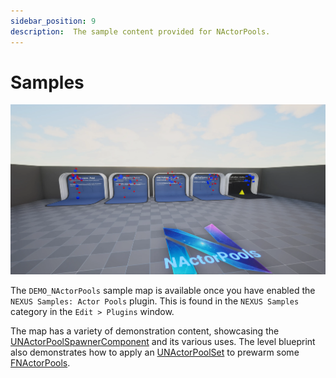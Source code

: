 ```yaml
---
sidebar_position: 9
description:  The sample content provided for NActorPools.
---
```


# Samples

![NActorPools](actor-pools-samples.webp)

The `DEMO_NActorPools` sample map is available once you have enabled the `NEXUS Samples: Actor Pools` plugin. This is found in the `NEXUS Samples` category in the `Edit > Plugins` window.

The map has a variety of demonstration content, showcasing the [UNActorPoolSpawnerComponent](types/actor-pool-spawner-component.md) and its various uses. The level blueprint also demonstrates how to apply an [UNActorPoolSet](types/actor-pool-set.md) to prewarm some [FNActorPools](types/actor-pool.md).